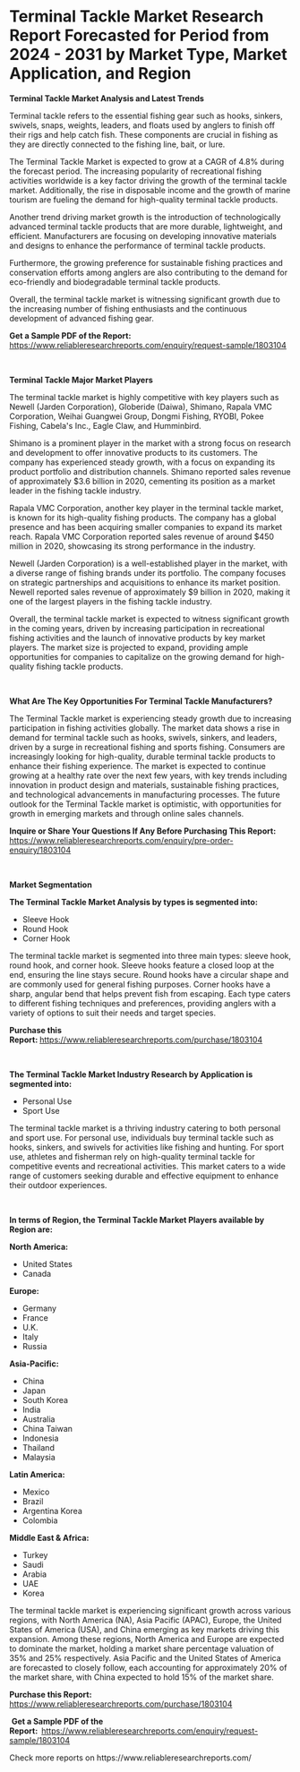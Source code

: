 <p><h1>Terminal Tackle Market Research Report Forecasted for Period from 2024 -  2031 by Market Type, Market Application, and Region</h1></p><p><strong>Terminal Tackle Market Analysis and Latest Trends</strong></p>
<p><p>Terminal tackle refers to the essential fishing gear such as hooks, sinkers, swivels, snaps, weights, leaders, and floats used by anglers to finish off their rigs and help catch fish. These components are crucial in fishing as they are directly connected to the fishing line, bait, or lure.</p><p>The Terminal Tackle Market is expected to grow at a CAGR of 4.8% during the forecast period. The increasing popularity of recreational fishing activities worldwide is a key factor driving the growth of the terminal tackle market. Additionally, the rise in disposable income and the growth of marine tourism are fueling the demand for high-quality terminal tackle products.</p><p>Another trend driving market growth is the introduction of technologically advanced terminal tackle products that are more durable, lightweight, and efficient. Manufacturers are focusing on developing innovative materials and designs to enhance the performance of terminal tackle products.</p><p>Furthermore, the growing preference for sustainable fishing practices and conservation efforts among anglers are also contributing to the demand for eco-friendly and biodegradable terminal tackle products.</p><p>Overall, the terminal tackle market is witnessing significant growth due to the increasing number of fishing enthusiasts and the continuous development of advanced fishing gear.</p></p>
<p><strong>Get a Sample PDF of the Report:&nbsp;</strong> <a href="https://www.reliableresearchreports.com/enquiry/request-sample/1803104">https://www.reliableresearchreports.com/enquiry/request-sample/1803104</a></p>
<p>&nbsp;</p>
<p><strong>Terminal Tackle Major Market Players</strong></p>
<p><p>The terminal tackle market is highly competitive with key players such as Newell (Jarden Corporation), Globeride (Daiwa), Shimano, Rapala VMC Corporation, Weihai Guangwei Group, Dongmi Fishing, RYOBI, Pokee Fishing, Cabela's Inc., Eagle Claw, and Humminbird.</p><p>Shimano is a prominent player in the market with a strong focus on research and development to offer innovative products to its customers. The company has experienced steady growth, with a focus on expanding its product portfolio and distribution channels. Shimano reported sales revenue of approximately $3.6 billion in 2020, cementing its position as a market leader in the fishing tackle industry.</p><p>Rapala VMC Corporation, another key player in the terminal tackle market, is known for its high-quality fishing products. The company has a global presence and has been acquiring smaller companies to expand its market reach. Rapala VMC Corporation reported sales revenue of around $450 million in 2020, showcasing its strong performance in the industry.</p><p>Newell (Jarden Corporation) is a well-established player in the market, with a diverse range of fishing brands under its portfolio. The company focuses on strategic partnerships and acquisitions to enhance its market position. Newell reported sales revenue of approximately $9 billion in 2020, making it one of the largest players in the fishing tackle industry.</p><p>Overall, the terminal tackle market is expected to witness significant growth in the coming years, driven by increasing participation in recreational fishing activities and the launch of innovative products by key market players. The market size is projected to expand, providing ample opportunities for companies to capitalize on the growing demand for high-quality fishing tackle products.</p></p>
<p>&nbsp;</p>
<p><strong>What Are The Key Opportunities For Terminal Tackle Manufacturers?</strong></p>
<p><p>The Terminal Tackle market is experiencing steady growth due to increasing participation in fishing activities globally. The market data shows a rise in demand for terminal tackle such as hooks, swivels, sinkers, and leaders, driven by a surge in recreational fishing and sports fishing. Consumers are increasingly looking for high-quality, durable terminal tackle products to enhance their fishing experience. The market is expected to continue growing at a healthy rate over the next few years, with key trends including innovation in product design and materials, sustainable fishing practices, and technological advancements in manufacturing processes. The future outlook for the Terminal Tackle market is optimistic, with opportunities for growth in emerging markets and through online sales channels.</p></p>
<p><strong>Inquire or Share Your Questions If Any Before Purchasing This Report:</strong> <a href="https://www.reliableresearchreports.com/enquiry/pre-order-enquiry/1803104">https://www.reliableresearchreports.com/enquiry/pre-order-enquiry/1803104</a></p>
<p>&nbsp;</p>
<p><strong>Market Segmentation</strong></p>
<p><strong>The Terminal Tackle Market Analysis by types is segmented into:</strong></p>
<p><ul><li>Sleeve Hook</li><li>Round Hook</li><li>Corner Hook</li></ul></p>
<p><p>The terminal tackle market is segmented into three main types: sleeve hook, round hook, and corner hook. Sleeve hooks feature a closed loop at the end, ensuring the line stays secure. Round hooks have a circular shape and are commonly used for general fishing purposes. Corner hooks have a sharp, angular bend that helps prevent fish from escaping. Each type caters to different fishing techniques and preferences, providing anglers with a variety of options to suit their needs and target species.</p></p>
<p><strong>Purchase this Report:&nbsp;</strong><a href="https://www.reliableresearchreports.com/purchase/1803104">https://www.reliableresearchreports.com/purchase/1803104</a></p>
<p>&nbsp;</p>
<p><strong>The Terminal Tackle Market Industry Research by Application is segmented into:</strong></p>
<p><ul><li>Personal Use</li><li>Sport Use</li></ul></p>
<p><p>The terminal tackle market is a thriving industry catering to both personal and sport use. For personal use, individuals buy terminal tackle such as hooks, sinkers, and swivels for activities like fishing and hunting. For sport use, athletes and fisherman rely on high-quality terminal tackle for competitive events and recreational activities. This market caters to a wide range of customers seeking durable and effective equipment to enhance their outdoor experiences.</p></p>
<p>&nbsp;</p>
<p><strong>In terms of Region, the Terminal Tackle Market Players available by Region are:</strong></p>
<p>
    <p> <strong> North America: </strong>
        <ul>
            <li>United States</li>
            <li>Canada</li>
        </ul>
        </p> 
    <p> <strong> Europe: </strong>
        <ul>
            <li>Germany</li>
            <li>France</li>
            <li>U.K.</li>
            <li>Italy</li>
            <li>Russia</li>
        </ul>
        </p> 
    <p> <strong> Asia-Pacific: </strong>
        <ul>
            <li>China</li>
            <li>Japan</li>
            <li>South Korea</li>
            <li>India</li>
            <li>Australia</li>
            <li>China Taiwan</li>
            <li>Indonesia</li>
            <li>Thailand</li>
            <li>Malaysia</li>
        </ul>
        </p> 
    <p> <strong> Latin America: </strong>
        <ul>
            <li>Mexico</li>
            <li>Brazil</li>
            <li>Argentina Korea</li>
            <li>Colombia</li>
        </ul>
        </p> 
    <p> <strong> Middle East & Africa: </strong>
        <ul>
            <li>Turkey</li>
            <li>Saudi</li>
            <li>Arabia</li>
            <li>UAE</li>
            <li>Korea</li>
        </ul>
    </p>
    </p>
<p><p>The terminal tackle market is experiencing significant growth across various regions, with North America (NA), Asia Pacific (APAC), Europe, the United States of America (USA), and China emerging as key markets driving this expansion. Among these regions, North America and Europe are expected to dominate the market, holding a market share percentage valuation of 35% and 25% respectively. Asia Pacific and the United States of America are forecasted to closely follow, each accounting for approximately 20% of the market share, with China expected to hold 15% of the market share.</p></p>
<p><strong>Purchase this Report: </strong><a href="https://www.reliableresearchreports.com/purchase/1803104">https://www.reliableresearchreports.com/purchase/1803104</a></p>
<p>&nbsp;<strong>Get a Sample PDF of the Report:&nbsp;&nbsp;</strong><a href="https://www.reliableresearchreports.com/enquiry/request-sample/1803104">https://www.reliableresearchreports.com/enquiry/request-sample/1803104</a></p>
<p><strong></strong></p>
<p>Check more reports on https://www.reliableresearchreports.com/</p>